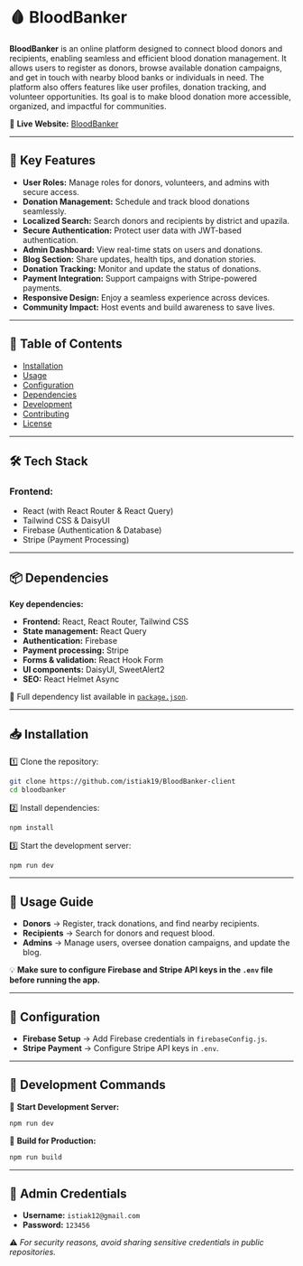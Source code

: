 # 🩸 BloodBanker  

**BloodBanker** is an online platform designed to connect blood donors and recipients, enabling seamless and efficient blood donation management. It allows users to register as donors, browse available donation campaigns, and get in touch with nearby blood banks or individuals in need. The platform also offers features like user profiles, donation tracking, and volunteer opportunities. Its goal is to make blood donation more accessible, organized, and impactful for communities.  

🔗 **Live Website:** [BloodBanker](https://bloodbanker-567f0.web.app/)  

---

## 📌 Key Features  

- **User Roles:** Manage roles for donors, volunteers, and admins with secure access.  
- **Donation Management:** Schedule and track blood donations seamlessly.  
- **Localized Search:** Search donors and recipients by district and upazila.  
- **Secure Authentication:** Protect user data with JWT-based authentication.  
- **Admin Dashboard:** View real-time stats on users and donations.  
- **Blog Section:** Share updates, health tips, and donation stories.  
- **Donation Tracking:** Monitor and update the status of donations.  
- **Payment Integration:** Support campaigns with Stripe-powered payments.  
- **Responsive Design:** Enjoy a seamless experience across devices.  
- **Community Impact:** Host events and build awareness to save lives.  

---

## 📜 Table of Contents  

- [Installation](#-installation)  
- [Usage](#-usage-guide)  
- [Configuration](#-configuration)  
- [Dependencies](#-dependencies)  
- [Development](#-development-commands)  
- [Contributing](#-contributing)  
- [License](#-license)  

---

## 🛠 Tech Stack  

### **Frontend:**  
- React (with React Router & React Query)  
- Tailwind CSS & DaisyUI  
- Firebase (Authentication & Database)  
- Stripe (Payment Processing)  

---

## 📦 Dependencies  

**Key dependencies:**  
- **Frontend:** React, React Router, Tailwind CSS  
- **State management:** React Query  
- **Authentication:** Firebase  
- **Payment processing:** Stripe  
- **Forms & validation:** React Hook Form  
- **UI components:** DaisyUI, SweetAlert2  
- **SEO:** React Helmet Async  

🔹 Full dependency list available in [`package.json`](package.json).  

---

## 📥 Installation  

1️⃣ Clone the repository:  
```sh
git clone https://github.com/istiak19/BloodBanker-client
cd bloodbanker
```  

2️⃣ Install dependencies:  
```sh
npm install
```  

3️⃣ Start the development server:  
```sh
npm run dev
```  

---

## 🎯 Usage Guide  

- **Donors** → Register, track donations, and find nearby recipients.  
- **Recipients** → Search for donors and request blood.  
- **Admins** → Manage users, oversee donation campaigns, and update the blog.  

💡 **Make sure to configure Firebase and Stripe API keys in the `.env` file before running the app.**  

---

## 🔧 Configuration  

- **Firebase Setup** → Add Firebase credentials in `firebaseConfig.js`.  
- **Stripe Payment** → Configure Stripe API keys in `.env`.  

---

## 🚀 Development Commands  

🔹 **Start Development Server:**  
```sh
npm run dev
```  

🔹 **Build for Production:**  
```sh
npm run build
```  

---

## 🔑 Admin Credentials  

- **Username:** `istiak12@gmail.com`  
- **Password:** `123456`  

⚠️ _For security reasons, avoid sharing sensitive credentials in public repositories._  